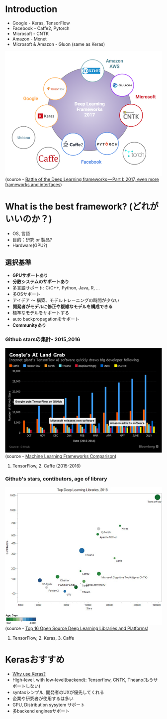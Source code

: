 # Introduction
* Google - Keras, TensorFlow
* Facebook - Caffe2, Pytorch 
* Microsoft - CNTK
* Amazon - Mxnet
* Microsoft & Amazon - Gluon (same as Keras)

![frameworks](images/frameworks.png)  
(source - [Battle of the Deep Learning frameworks — Part I: 2017, even more frameworks and interfaces](https://towardsdatascience.com/battle-of-the-deep-learning-frameworks-part-i-cff0e3841750))

# What is the best framework? (どれがいいのか？)
* OS, 言語
* 目的：研究 or 製品?
* Hardware(GPU?)

## 選択基準
* **GPUサポートあり**
* **分散システムのサポートあり**
* 多言語サポート: C/C++, Python, Java, R, ...
* 多OSサポート
* アイデア 〜 構築、モデルトレーニングの時間が少ない
* **開発者がモデルに修正や複雑なモデルを構成できる**
* 標準なモデルをサポートする
* auto backpropagationをサポート
* **Communityあり**

### Github starsの集計- 2015,2016
![Github star](images/framework_start.png)
(source - [Machine Learning Frameworks Comparison](https://blog.paperspace.com/which-ml-framework-should-i-use/))  

1. TensorFlow, 2. Caffe (2015-2016)

### Github's stars, contibutors, age of library 
![](images/top_framework_2018.jpg)  
(source - [Top 16 Open Source Deep Learning Libraries and Platforms](https://blog.paperspace.com/which-ml-framework-should-i-use/))  
1. TensorFlow, 2. Keras, 3. Caffe

# Kerasおすすめ
- [Why use Keras?](https://keras.io/why-use-keras/)
- High-level, with low-level(backend): Tensorflow, CNTK, Theano(もうサポートしない)
- syntaxシンプル, 開発者のUXが優先してくれる
- 企業や研究者が使用するは多い
- GPU, Distribution sysytem サポート
- 多backend enginesサポート

